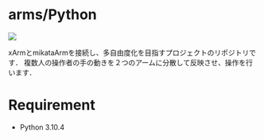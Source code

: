 # arms/Python
<img src="https://img.shields.io/badge/Python-3.10.4-blue?&logo=Python">

xArmとmikataArmを接続し、多自由度化を目指すプロジェクトのリポジトリです．
複数人の操作者の手の動きを２つのアームに分散して反映させ、操作を行います．

# Requirement

- Python        3.10.4
